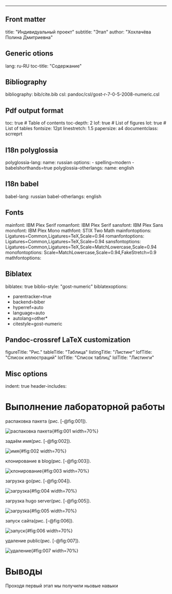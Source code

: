 ---
## Front matter
title: "Индивидуальный проект"
subtitle: "Этап"
author: "Хохлачёва Полина Дмитриевна"

## Generic otions
lang: ru-RU
toc-title: "Содержание"

## Bibliography
bibliography: bib/cite.bib
csl: pandoc/csl/gost-r-7-0-5-2008-numeric.csl

## Pdf output format
toc: true # Table of contents
toc-depth: 2
lof: true # List of figures
lot: true # List of tables
fontsize: 12pt
linestretch: 1.5
papersize: a4
documentclass: scrreprt
## I18n polyglossia
polyglossia-lang:
  name: russian
  options:
	- spelling=modern
	- babelshorthands=true
polyglossia-otherlangs:
  name: english
## I18n babel
babel-lang: russian
babel-otherlangs: english
## Fonts
mainfont: IBM Plex Serif
romanfont: IBM Plex Serif
sansfont: IBM Plex Sans
monofont: IBM Plex Mono
mathfont: STIX Two Math
mainfontoptions: Ligatures=Common,Ligatures=TeX,Scale=0.94
romanfontoptions: Ligatures=Common,Ligatures=TeX,Scale=0.94
sansfontoptions: Ligatures=Common,Ligatures=TeX,Scale=MatchLowercase,Scale=0.94
monofontoptions: Scale=MatchLowercase,Scale=0.94,FakeStretch=0.9
mathfontoptions:
## Biblatex
biblatex: true
biblio-style: "gost-numeric"
biblatexoptions:
  - parentracker=true
  - backend=biber
  - hyperref=auto
  - language=auto
  - autolang=other*
  - citestyle=gost-numeric
## Pandoc-crossref LaTeX customization
figureTitle: "Рис."
tableTitle: "Таблица"
listingTitle: "Листинг"
lofTitle: "Список иллюстраций"
lotTitle: "Список таблиц"
lolTitle: "Листинги"
## Misc options
indent: true
header-includes:



# Выполнение лабораторной работы

распаковка пакета (рис. [-@fig:001]).

![распаковка пакета](image/1.jpg){#fig:001 width=70%}

задаём имя(рис. [-@fig:002]).

![имя](image/2.jpg){#fig:002 width=70%}

клонирование в blog(рис. [-@fig:003]).

![клонирование](image/3.jpg){#fig:003 width=70%}

загрузка go(рис. [-@fig:004]).

![загрузка](image/4.jpg){#fig:004 width=70%}

загрузка hugo server(рис. [-@fig:005]).

![загрузка](image/5.jpg){#fig:005 width=70%}

запуск сайта(рис. [-@fig:006]).

![запуск](image/6.jpg){#fig:006 width=70%}

удаление public(рис. [-@fig:007]).

![удаление](image/7.jpg){#fig:007 width=70%}

# Выводы

Проходя первый этап мы получили ньовые навыки


